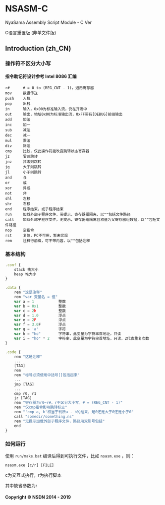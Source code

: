 # NSASM-C
NyaSama Assembly Script Module - C Ver

C语言重置版 (非单文件版)
## Introduction (zh_CN)

### 操作符不区分大小写

#### 指令助记符设计参考 Intel 8086 汇编

```
r#      # = 0 to (REG_CNT - 1)，通用寄存器
mov     数据传送
push    入栈
pop     出栈
in      输入，0x00为标准输入流，仍在开发中
out     输出，地址0x00为标准输出流，0xFF带有[DEBUG]前缀输出
add     加法
inc     加一
sub     减法
dec     减一
mul     乘法
div     除法
cmp     比较，仅此操作符能改变跳转状态寄存器
jz      零则跳转
jnz     非零则跳转
jg      大于则跳转
jl      小于则跳转
and     与
or      或
xor     异或
not     非
shl     左移
shr     右移
end     程序结束，或子程序结束
run     加载外部子程序文件，带提示，寄存器组隔离，以""包括文件路径
call    加载外部子程序文件，无提示，寄存器组隔离且初值为父寄存器组数据，以""包括文件路径
nop     空指令
rst     复位，PC不可用，暂未实现
rem     注释行前缀，可不带内容，以""包括注释
```

### 基本结构

``` javascript
.conf {
    stack 栈大小
    heap 堆大小
}

.data {
    rem "这是注释"
    rem "var 变量名 = 值"
    var a = 1           整数
    var b = 0x1         整数
    var c = 2h          整数
    var d = 1.0         浮点
    var e = 2F          浮点
    var f = 3.0F        浮点
    var g = 'a'         字符
    var h = "ho"        字符串，此变量为字符串首地址，只读
    var i = "ho" * 2    字符串，此变量为字符串首地址，只读，2代表重复次数
}

.code {
    rem "这是注释"
    ...
    [TAG]
    rem
    rem "标号必须使用中括号[]包括起来"
    ...
    jmp [TAG]
    ...
    cmp r0, r1
    jz [TAG]
    rem "寄存器为r0~r#，r不区分大小写，# = (REG_CNT - 1)"
    rem "仅cmp指令影响跳转标志"
    rem "'cmp a, b'相当于判断a - b的结果，是0还是大于0还是小于0"
    call "somedir/something.ns"
    rem "无提示加载外部子程序文件，路径用双引号包括"
    end
}
```

### 如何运行

使用 `run/make.bat` 编译后得到可执行文件，比如 `nsasm.exe` ，则：

`nsasm.exe [c/r] [FILE]`

c为交互式执行，r为执行脚本

其中缺省参数为r

#### Copyright © NSDN 2014 - 2019
